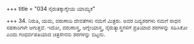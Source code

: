 +++
title = "034 ನೈರುತಕ್ಕಾಗ್ನೇಯ ಯಾಮ್ಯಕ"

+++
34. ನಿರುತಿ, ಯಮ, ವರುಣಾದಿ ದೇವತೆಗಳು ನಮಗೆ ಮಿತ್ರರು. ಅವರ ದಿವ್ಯಶರಗಳು ನಮಗೆ ಸಾಧನ ಸಹಕಾರಿಗಳೇ ಆಗುತ್ತವೆ. ಇದೋ, ವರುಣಾಸ್ತ್ರ, ಆಗ್ನೇಯಾಸ್ತ್ರ, ನೈರುತ್ಯಾಸ್ತ್ರಗಳಿಗೆ ಪ್ರತಿಯಾದ ಶರಗಳನ್ನು ಸಹಿಸಿಕೋ ಎಂದು ಗಂಧರ್ವಪತಿಯಾದ ಚಿತ್ರಸೇನನು ಶರಗಳನ್ನು ಬಿಟ್ಟನು.